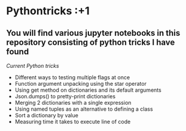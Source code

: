 # Pythontricks :+1
## You will find various jupyter notebooks in this repository consisting of python tricks I have found

*Current Python tricks*

* Different ways to testing multiple flags at once
* Function argument unpacking using the star operator
* Using get method on dictionaries and its default arguments
* Json.dumps() to pretty-print dictionaries
* Merging 2 dictionaries with a single expression
* Using named tuples as an alternative to defining a class
* Sort a dictionary by value
* Measuring time it takes to execute line of code
